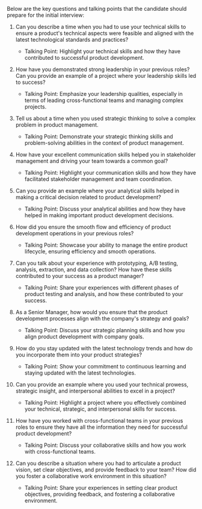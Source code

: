 Below are the key questions and talking points that the candidate should prepare for the initial interview:

1. Can you describe a time when you had to use your technical skills to ensure a product's technical aspects were feasible and aligned with the latest technological standards and practices?
    - Talking Point: Highlight your technical skills and how they have contributed to successful product development.

2. How have you demonstrated strong leadership in your previous roles? Can you provide an example of a project where your leadership skills led to success?
    - Talking Point: Emphasize your leadership qualities, especially in terms of leading cross-functional teams and managing complex projects.

3. Tell us about a time when you used strategic thinking to solve a complex problem in product management.
    - Talking Point: Demonstrate your strategic thinking skills and problem-solving abilities in the context of product management.

4. How have your excellent communication skills helped you in stakeholder management and driving your team towards a common goal?
    - Talking Point: Highlight your communication skills and how they have facilitated stakeholder management and team coordination.

5. Can you provide an example where your analytical skills helped in making a critical decision related to product development?
    - Talking Point: Discuss your analytical abilities and how they have helped in making important product development decisions.

6. How did you ensure the smooth flow and efficiency of product development operations in your previous roles?
    - Talking Point: Showcase your ability to manage the entire product lifecycle, ensuring efficiency and smooth operations.

7. Can you talk about your experience with prototyping, A/B testing, analysis, extraction, and data collection? How have these skills contributed to your success as a product manager?
    - Talking Point: Share your experiences with different phases of product testing and analysis, and how these contributed to your success.

8. As a Senior Manager, how would you ensure that the product development processes align with the company's strategy and goals?
    - Talking Point: Discuss your strategic planning skills and how you align product development with company goals.

9. How do you stay updated with the latest technology trends and how do you incorporate them into your product strategies?
    - Talking Point: Show your commitment to continuous learning and staying updated with the latest technologies.

10. Can you provide an example where you used your technical prowess, strategic insight, and interpersonal abilities to excel in a project?
    - Talking Point: Highlight a project where you effectively combined your technical, strategic, and interpersonal skills for success.

11. How have you worked with cross-functional teams in your previous roles to ensure they have all the information they need for successful product development?
    - Talking Point: Discuss your collaborative skills and how you work with cross-functional teams.

12. Can you describe a situation where you had to articulate a product vision, set clear objectives, and provide feedback to your team? How did you foster a collaborative work environment in this situation?
    - Talking Point: Share your experiences in setting clear product objectives, providing feedback, and fostering a collaborative environment.